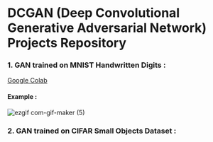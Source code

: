 # DCGAN (Deep Convolutional Generative Adversarial Network) Projects Repository

### 1. GAN trained on MNIST Handwritten Digits : 
[Google Colab](https://colab.research.google.com/drive/1n5GzcunJOaFwR2iXSOSoLsWVkcufw2_t?usp=sharing)

#### Example : 

![ezgif com-gif-maker (5)](https://user-images.githubusercontent.com/53033648/81477424-c234cd00-91e5-11ea-8a63-de2b77061891.gif)

### 2. GAN trained on CIFAR Small Objects Dataset : 




